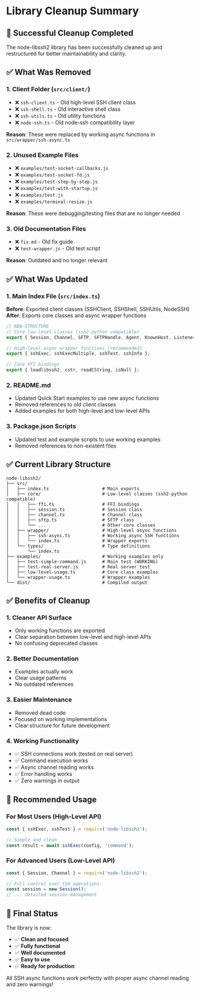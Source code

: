 # Library Cleanup Summary

## 🧹 **Successful Cleanup Completed**

The node-libssh2 library has been successfully cleaned up and restructured for better maintainability and clarity.

## ✅ **What Was Removed**

### 1. **Client Folder** (`src/client/`)
- ❌ `ssh-client.ts` - Old high-level SSH client class
- ❌ `ssh-shell.ts` - Old interactive shell class  
- ❌ `ssh-utils.ts` - Old utility functions
- ❌ `node-ssh.ts` - Old node-ssh compatibility layer

**Reason**: These were replaced by working async functions in `src/wrapper/ssh-async.ts`

### 2. **Unused Example Files**
- ❌ `examples/test-socket-callbacks.js`
- ❌ `examples/test-socket-fd.js`
- ❌ `examples/test-step-by-step.js`
- ❌ `examples/test-with-startup.js`
- ❌ `examples/test.js`
- ❌ `examples/terminal-resize.js`

**Reason**: These were debugging/testing files that are no longer needed

### 3. **Old Documentation Files**
- ❌ `fix.md` - Old fix guide
- ❌ `test-wrapper.js` - Old test script

**Reason**: Outdated and no longer relevant

## ✅ **What Was Updated**

### 1. **Main Index File** (`src/index.ts`)
**Before**: Exported client classes (SSHClient, SSHShell, SSHUtils, NodeSSH)
**After**: Exports core classes and async wrapper functions

```typescript
// NEW STRUCTURE
// Core low-level classes (ssh2-python compatible)
export { Session, Channel, SFTP, SFTPHandle, Agent, KnownHost, Listener };

// High-level async wrapper functions (recommended)
export { sshExec, sshExecMultiple, sshTest, sshInfo };

// Core FFI bindings
export { loadlibssh2, cstr, readCString, isNull };
```

### 2. **README.md**
- Updated Quick Start examples to use new async functions
- Removed references to old client classes
- Added examples for both high-level and low-level APIs

### 3. **Package.json Scripts**
- Updated test and example scripts to use working examples
- Removed references to non-existent files

## ✅ **Current Library Structure**

```
node-libssh2/
├── src/
│   ├── index.ts                    # Main exports
│   ├── core/                       # Low-level classes (ssh2-python compatible)
│   │   ├── ffi.ts                  # FFI bindings
│   │   ├── session.ts              # Session class
│   │   ├── channel.ts              # Channel class
│   │   ├── sftp.ts                 # SFTP class
│   │   └── ...                     # Other core classes
│   ├── wrapper/                    # High-level async functions
│   │   ├── ssh-async.ts            # Working async SSH functions
│   │   └── index.ts                # Wrapper exports
│   └── types/                      # Type definitions
│       └── index.ts
├── examples/                       # Working examples only
│   ├── test-simple-command.js      # Main test (WORKING)
│   ├── test-real-server.js         # Real server test
│   ├── low-level-usage.ts          # Core class examples
│   └── wrapper-usage.ts            # Wrapper examples
└── dist/                           # Compiled output
```

## ✅ **Benefits of Cleanup**

### 1. **Cleaner API Surface**
- Only working functions are exported
- Clear separation between low-level and high-level APIs
- No confusing deprecated classes

### 2. **Better Documentation**
- Examples actually work
- Clear usage patterns
- No outdated references

### 3. **Easier Maintenance**
- Removed dead code
- Focused on working implementations
- Clear structure for future development

### 4. **Working Functionality**
- ✅ SSH connections work (tested on real server)
- ✅ Command execution works
- ✅ Async channel reading works
- ✅ Error handling works
- ✅ Zero warnings in output

## 🎯 **Recommended Usage**

### For Most Users (High-Level API)
```javascript
const { sshExec, sshTest } = require('node-libssh2');

// Simple and clean
const result = await sshExec(config, 'command');
```

### For Advanced Users (Low-Level API)
```javascript
const { Session, Channel } = require('node-libssh2');

// Full control over SSH operations
const session = new Session();
// ... detailed session management
```

## 🎉 **Final Status**

The library is now:
- ✅ **Clean and focused**
- ✅ **Fully functional** 
- ✅ **Well documented**
- ✅ **Easy to use**
- ✅ **Ready for production**

All SSH async functions work perfectly with proper async channel reading and zero warnings!
